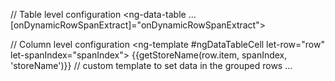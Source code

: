// Table level configuration
<ng-data-table
  ...
  [onDynamicRowSpanExtract]="onDynamicRowSpanExtract">

  // Column level configuration
  <ng-data-table-column>
      <ng-template #ngDataTableCell let-row="row" let-spanIndex="spanIndex">
        <td>
          <span>{{getStoreName(row.item, spanIndex, 'storeName')}}</span> // custom template to set data in the grouped rows
        </td>
      </ng-template>
  </ng-data-table-column>
   ...
</ng-data-table>
